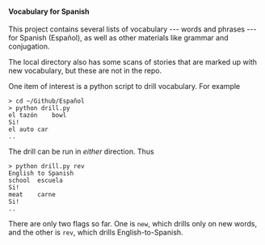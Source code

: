 #### Vocabulary for Spanish

This project contains several lists of vocabulary --- words and phrases --- for Spanish (Español), as well as other materials like grammar and conjugation.

The local directory also has some scans of stories that are marked up with new vocabulary, but these are not in the repo.

One item of interest is a python script to drill vocabulary.  For example

```
> cd ~/Github/Español
> python drill.py
el tazón	bowl
Si!
el auto	car
..
```

The drill can be run in *either* direction.  Thus

```
> python drill.py rev
English to Spanish
school	escuela
Si!
meat	carne
Si!
..
```

There are only two flags so far.  One is ``new``, which drills only on new words, and the other is ``rev``, which drills English-to-Spanish.